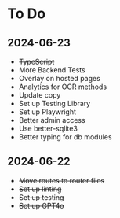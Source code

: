 # To Do

## 2024-06-23

- ~~TypeScript~~
- More Backend Tests
- Overlay on hosted pages
- Analytics for OCR methods
- Update copy
- Set up Testing Library
- Set up Playwright
- Better admin access
- Use better-sqlite3
- Better typing for db modules

## 2024-06-22

- ~~Move routes to router files~~
- ~~Set up linting~~
- ~~Set up testing~~
- ~~Set up GPT4o~~
